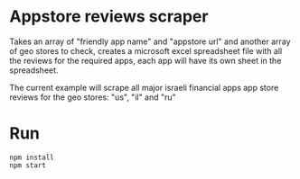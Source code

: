# Appstore reviews scraper
Takes an array of "friendly app name" and "appstore url" and another array of geo stores to check,
creates a microsoft excel spreadsheet file with all the reviews for the required apps, 
each app will have its own sheet in the spreadsheet.
 
The current example will scrape all major israeli financial apps app store reviews for the geo stores: "us", "il" and  "ru"

# Run
```
npm install
npm start
```
